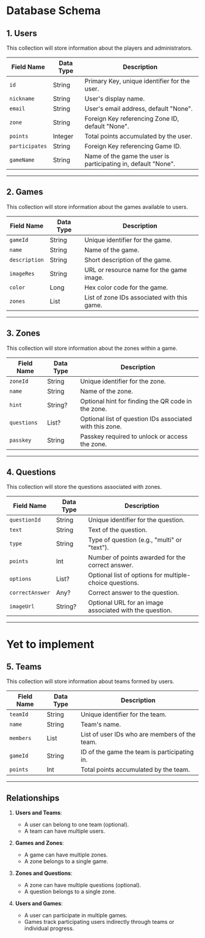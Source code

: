 # Database Schema

## 1. Users
This collection will store information about the players and administrators.

| **Field Name**   | **Data Type**   | **Description**                                                                     |
|-------------------|-----------------|-------------------------------------------------------------------------------------|
| `id`             | String          | Primary Key, unique identifier for the user.                                       |
| `nickname`       | String          | User's display name.                                                               |
| `email`          | String          | User's email address, default "None".                                             |
| `zone`           | String          | Foreign Key referencing Zone ID, default "None".                                   |
| `points`         | Integer         | Total points accumulated by the user.                                              |
| `participates`   | String          | Foreign Key referencing Game ID.                                                   |
| `gameName`       | String          | Name of the game the user is participating in, default "None".                    |

---

## 2. Games
This collection will store information about the games available to users.

| **Field Name**   | **Data Type**   | **Description**                                                                     |
|-------------------|-----------------|-------------------------------------------------------------------------------------|
| `gameId`         | String          | Unique identifier for the game.                                                    |
| `name`           | String          | Name of the game.                                                                  |
| `description`    | String          | Short description of the game.                                                     |
| `imageRes`       | String          | URL or resource name for the game image.                                           |
| `color`          | Long            | Hex color code for the game.                                                       |
| `zones`          | List<String>    | List of zone IDs associated with this game.                                        |

---

## 3. Zones
This collection will store information about the zones within a game.

| **Field Name**   | **Data Type**   | **Description**                                                                     |
|-------------------|-----------------|-------------------------------------------------------------------------------------|
| `zoneId`         | String          | Unique identifier for the zone.                                                    |
| `name`           | String          | Name of the zone.                                                                  |
| `hint`           | String?         | Optional hint for finding the QR code in the zone.                                 |
| `questions`      | List<String>?   | Optional list of question IDs associated with this zone.                           |
| `passkey`        | String          | Passkey required to unlock or access the zone.                                     |

---

## 4. Questions
This collection will store the questions associated with zones.

| **Field Name**   | **Data Type**   | **Description**                                                                     |
|-------------------|-----------------|-------------------------------------------------------------------------------------|
| `questionId`     | String          | Unique identifier for the question.                                                |
| `text`           | String          | Text of the question.                                                              |
| `type`           | String          | Type of question (e.g., "multi" or "text").                                        |
| `points`         | Int             | Number of points awarded for the correct answer.                                   |
| `options`        | List<String>?   | Optional list of options for multiple-choice questions.                            |
| `correctAnswer`  | Any?            | Correct answer to the question.                                                    |
| `imageUrl`       | String?         | Optional URL for an image associated with the question.                            |

---


# Yet to implement


## 5. Teams
This collection will store information about teams formed by users.

| **Field Name**   | **Data Type**   | **Description**                                                                     |
|-------------------|-----------------|-------------------------------------------------------------------------------------|
| `teamId`         | String          | Unique identifier for the team.                                                    |
| `name`           | String          | Team's name.                                                                       |
| `members`        | List<String>    | List of user IDs who are members of the team.                                      |
| `gameId`         | String          | ID of the game the team is participating in.                                       |
| `points`         | Int             | Total points accumulated by the team.                                              |

---

## Relationships

1. **Users and Teams**:
   - A user can belong to one team (optional).
   - A team can have multiple users.

2. **Games and Zones**:
   - A game can have multiple zones.
   - A zone belongs to a single game.

3. **Zones and Questions**:
   - A zone can have multiple questions (optional).
   - A question belongs to a single zone.

4. **Users and Games**:
   - A user can participate in multiple games.
   - Games track participating users indirectly through teams or individual progress.

